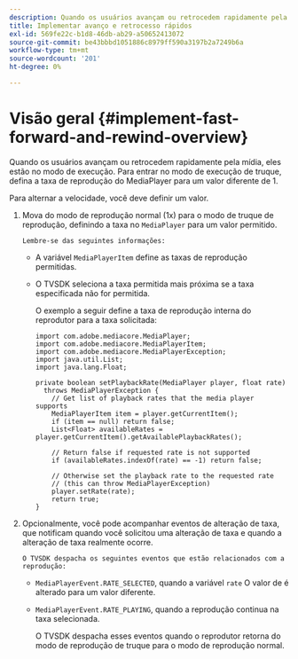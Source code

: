 ```yaml
---
description: Quando os usuários avançam ou retrocedem rapidamente pela mídia, eles estão no modo de execução. Para entrar no modo de execução de truque, defina a taxa de reprodução do MediaPlayer para um valor diferente de 1.
title: Implementar avanço e retrocesso rápidos
exl-id: 569fe22c-b1d8-46db-ab29-a50652413072
source-git-commit: be43bbbd1051886c8979ff590a3197b2a7249b6a
workflow-type: tm+mt
source-wordcount: '201'
ht-degree: 0%

---
```


# Visão geral {#implement-fast-forward-and-rewind-overview}

Quando os usuários avançam ou retrocedem rapidamente pela mídia, eles estão no modo de execução. Para entrar no modo de execução de truque, defina a taxa de reprodução do MediaPlayer para um valor diferente de 1.

Para alternar a velocidade, você deve definir um valor.

1. Mova do modo de reprodução normal (1x) para o modo de truque de reprodução, definindo a taxa no `MediaPlayer` para um valor permitido.

       Lembre-se das seguintes informações:
   
   * A variável `MediaPlayerItem` define as taxas de reprodução permitidas.
   * O TVSDK seleciona a taxa permitida mais próxima se a taxa especificada não for permitida.

      O exemplo a seguir define a taxa de reprodução interna do reprodutor para a taxa solicitada:

      ```
      import com.adobe.mediacore.MediaPlayer; 
      import com.adobe.mediacore.MediaPlayerItem; 
      import com.adobe.mediacore.MediaPlayerException; 
      import java.util.List; 
      import java.lang.Float; 
      
      private boolean setPlaybackRate(MediaPlayer player, float rate)  
        throws MediaPlayerException { 
          // Get list of playback rates that the media player supports 
          MediaPlayerItem item = player.getCurrentItem(); 
          if (item == null) return false; 
          List<Float> availableRates = player.getCurrentItem().getAvailablePlaybackRates(); 
      
          // Return false if requested rate is not supported 
          if (availableRates.indexOf(rate) == -1) return false; 
      
          // Otherwise set the playback rate to the requested rate  
          // (this can throw MediaPlayerException) 
          player.setRate(rate); 
          return true; 
      }
      ```

1. Opcionalmente, você pode acompanhar eventos de alteração de taxa, que notificam quando você solicitou uma alteração de taxa e quando a alteração de taxa realmente ocorre.

       O TVSDK despacha os seguintes eventos que estão relacionados com a reprodução:
   
   * `MediaPlayerEvent.RATE_SELECTED`, quando a variável `rate` O valor de é alterado para um valor diferente.

   * `MediaPlayerEvent.RATE_PLAYING`, quando a reprodução continua na taxa selecionada.

      O TVSDK despacha esses eventos quando o reprodutor retorna do modo de reprodução de truque para o modo de reprodução normal.
